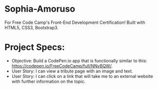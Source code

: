 # Sophia-Amoruso

For Free Code Camp's Front-End Development Certification! Built with HTML5, CSS3, Bootstrap3.

# Project Specs:
* Objective: Build a CodePen.io app that is functionally similar to this: https://codepen.io/FreeCodeCamp/full/NNvBQW/.
* User Story: I can view a tribute page with an image and text.
* User Story: I can click on a link that will take me to an external website with further information on the topic.

